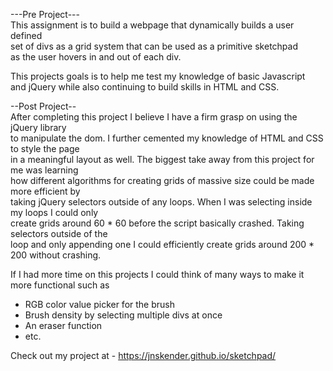 ---Pre Project---  
This assignment is to build a webpage that dynamically builds a user defined  
set of divs as a grid system that can be used as a primitive sketchpad    
as the user hovers in and out of each div.    
  
This projects goals is to help me test my knowledge of basic Javascript    
and jQuery while also continuing to build skills in HTML and CSS.    
  
  
--Post Project--  
After completing this project I believe I have a firm grasp on using the jQuery library    
to manipulate the dom. I further cemented my knowledge of HTML and CSS to style the page  
in a meaningful layout as well. The biggest take away from this project for me was learning   
how different algorithms for creating grids of massive size could be made more efficient by    
taking jQuery selectors outside of any loops. When I was selecting inside my loops I could only  
create grids around 60 * 60 before the script basically crashed. Taking selectors outside of the   
loop and only appending one I could efficiently create grids around 200 * 200 without crashing.   

If I had more time on this projects I could think of many ways to make it more functional such as   
- RGB color value picker for the brush  
- Brush density by selecting multiple divs at once
- An eraser function
- etc.  
  
  
Check out my project at - https://jnskender.github.io/sketchpad/  
